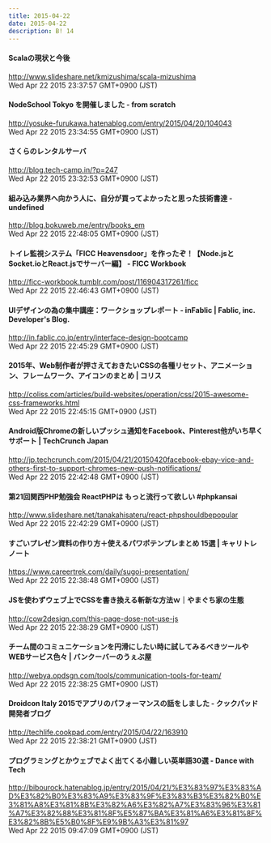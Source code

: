 ```yaml
---
title: 2015-04-22
date: 2015-04-22
description: B! 14
---
```


#### Scalaの現状と今後
http://www.slideshare.net/kmizushima/scala-mizushima<br>
Wed Apr 22 2015 23:37:57 GMT+0900 (JST)<br>


#### NodeSchool Tokyo を開催しました  - from scratch
http://yosuke-furukawa.hatenablog.com/entry/2015/04/20/104043<br>
Wed Apr 22 2015 23:34:55 GMT+0900 (JST)<br>


#### さくらのレンタルサーバ
http://blog.tech-camp.in/?p=247<br>
Wed Apr 22 2015 23:32:53 GMT+0900 (JST)<br>


#### 組み込み業界へ向かう人に、自分が買ってよかったと思った技術書達 - undefined
http://blog.bokuweb.me/entry/books_em<br>
Wed Apr 22 2015 22:48:05 GMT+0900 (JST)<br>


#### トイレ監視システム「FICC Heavensdoor」を作ったぞ！【Node.jsとSocket.ioとReact.jsでサーバー編】 - FICC Workbook
http://ficc-workbook.tumblr.com/post/116904317261/ficc<br>
Wed Apr 22 2015 22:46:43 GMT+0900 (JST)<br>


#### UIデザインの為の集中講座：ワークショップレポート - inFablic | Fablic, inc. Developer's Blog.
http://in.fablic.co.jp/entry/interface-design-bootcamp<br>
Wed Apr 22 2015 22:45:29 GMT+0900 (JST)<br>


####   2015年、Web制作者が押さえておきたいCSSの各種リセット、アニメーション、フレームワーク、アイコンのまとめ | コリス
http://coliss.com/articles/build-websites/operation/css/2015-awesome-css-frameworks.html<br>
Wed Apr 22 2015 22:45:15 GMT+0900 (JST)<br>


#### Android版Chromeの新しいプッシュ通知をFacebook、Pinterest他がいち早くサポート  |  TechCrunch Japan
http://jp.techcrunch.com/2015/04/21/20150420facebook-ebay-vice-and-others-first-to-support-chromes-new-push-notifications/<br>
Wed Apr 22 2015 22:42:48 GMT+0900 (JST)<br>


#### 第21回関西PHP勉強会 ReactPHPは もっと流行って欲しい #phpkansai
http://www.slideshare.net/tanakahisateru/react-phpshouldbepopular<br>
Wed Apr 22 2015 22:42:29 GMT+0900 (JST)<br>


#### すごいプレゼン資料の作り方＋使えるパワポテンプレまとめ 15選 | キャリトレノート
https://www.careertrek.com/daily/sugoi-presentation/<br>
Wed Apr 22 2015 22:38:48 GMT+0900 (JST)<br>


#### JSを使わずウェブ上でCSSを書き換える斬新な方法ｗ｜やまぐち家の生態
http://cow2design.com/this-page-dose-not-use-js<br>
Wed Apr 22 2015 22:38:29 GMT+0900 (JST)<br>


#### チーム間のコミュニケーションを円滑にしたい時に試してみるべきツールやWEBサービス色々 | バンクーバーのうぇぶ屋
http://webya.opdsgn.com/tools/communication-tools-for-team/<br>
Wed Apr 22 2015 22:38:25 GMT+0900 (JST)<br>


#### Droidcon Italy 2015でアプリのパフォーマンスの話をしました - クックパッド開発者ブログ
http://techlife.cookpad.com/entry/2015/04/22/163910<br>
Wed Apr 22 2015 22:38:21 GMT+0900 (JST)<br>


#### プログラミングとかウェブでよく出てくる小難しい英単語30選 - Dance with Tech
http://bibourock.hatenablog.jp/entry/2015/04/21/%E3%83%97%E3%83%AD%E3%82%B0%E3%83%A9%E3%83%9F%E3%83%B3%E3%82%B0%E3%81%A8%E3%81%8B%E3%82%A6%E3%82%A7%E3%83%96%E3%81%A7%E3%82%88%E3%81%8F%E5%87%BA%E3%81%A6%E3%81%8F%E3%82%8B%E5%B0%8F%E9%9B%A3%E3%81%97<br>
Wed Apr 22 2015 09:47:09 GMT+0900 (JST)<br>


